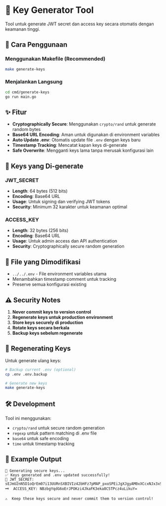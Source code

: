 # 🔐 Key Generator Tool

Tool untuk generate JWT secret dan access key secara otomatis dengan keamanan tinggi.

## 🚀 Cara Penggunaan

### Menggunakan Makefile (Recommended)
```bash
make generate-keys
```

### Menjalankan Langsung
```bash
cd cmd/generate-keys
go run main.go
```

## ✨ Fitur

- **Cryptographically Secure**: Menggunakan `crypto/rand` untuk generate random bytes
- **Base64 URL Encoding**: Aman untuk digunakan di environment variables
- **Auto Update .env**: Otomatis update file `.env` dengan keys baru
- **Timestamp Tracking**: Mencatat kapan keys di-generate
- **Safe Overwrite**: Mengganti keys lama tanpa merusak konfigurasi lain

## 🔑 Keys yang Di-generate

### JWT_SECRET
- **Length**: 64 bytes (512 bits)
- **Encoding**: Base64 URL
- **Usage**: Untuk signing dan verifying JWT tokens
- **Security**: Minimum 32 karakter untuk keamanan optimal

### ACCESS_KEY
- **Length**: 32 bytes (256 bits) 
- **Encoding**: Base64 URL
- **Usage**: Untuk admin access dan API authentication
- **Security**: Cryptographically secure random generation

## 📁 File yang Dimodifikasi

- `../../.env` - File environment variables utama
- Menambahkan timestamp comment untuk tracking
- Preserve semua konfigurasi existing

## ⚠️ Security Notes

1. **Never commit keys to version control**
2. **Regenerate keys untuk production environment**
3. **Store keys securely di production**
4. **Rotate keys secara berkala**
5. **Backup keys sebelum regenerate**

## 🔄 Regenerating Keys

Untuk generate ulang keys:

```bash
# Backup current .env (optional)
cp .env .env.backup

# Generate new keys
make generate-keys
```

## 🛠️ Development

Tool ini menggunakan:
- `crypto/rand` untuk secure random generation
- `regexp` untuk pattern matching di .env file
- `base64` untuk safe encoding
- `time` untuk timestamp tracking

## 📝 Example Output

```
🔐 Generating secure keys...
✅ Keys generated and .env updated successfully!
🔑 JWT_SECRET: sEJmU2nN5D1oQrEm07i13UURnSXBIVIz42bHFz7pMAP_pxoSPEiJgXJgyAM0xXCcxNJx3xSSFeXyeGXAGUACLQ==
🗝️  ACCESS_KEY: NBzbgYqdG6oErJPOKzi4JkaFK3eka8C5TPcz4uLikuY=

⚠️  Keep these keys secure and never commit them to version control!
```